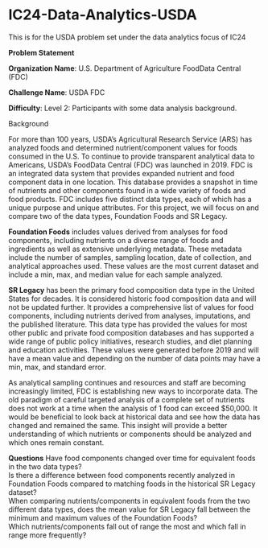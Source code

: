 # IC24-Data-Analytics-USDA
This is for the USDA problem set under the data analytics focus of IC24

**Problem Statement**

**Organization Name**: U.S. Department of Agriculture FoodData Central (FDC)

**Challenge Name**: USDA FDC

**Difficulty**: Level 2: Participants with some data analysis background. 

Background

For more than 100 years, USDA’s Agricultural Research Service (ARS) has analyzed foods and determined nutrient/component values for foods consumed in the U.S. To continue to provide transparent analytical data to Americans, USDA’s FoodData Central (FDC) was launched in 2019.   FDC is an integrated data system that provides expanded nutrient and food component data in one location.  This database provides a snapshot in time of nutrients and other components found in a wide variety of foods and food products.  FDC includes five distinct data types, each of which has a unique purpose and unique attributes.  For this project, we will focus on and compare two of the data types, Foundation Foods and SR Legacy.  

**Foundation Foods** includes values derived from analyses for food components, including nutrients on a diverse range of foods and ingredients as well as extensive underlying metadata. These metadata include the number of samples, sampling location, date of collection, and analytical approaches used.  These values are the most current dataset and include a min, max, and median value for each sample analyzed.  

**SR Legacy** has been the primary food composition data type in the United States for decades. It is considered historic food composition data and will not be updated further.  It provides a comprehensive list of values for food components, including nutrients derived from analyses, imputations, and the published literature. This data type has provided the values for most other public and private food composition databases and has supported a wide range of public policy initiatives, research studies, and diet planning and education activities.  These values were generated before 2019 and will have a mean value and depending on the number of data points may have a min, max, and standard error.

As analytical sampling continues and resources and staff are becoming increasingly limited, FDC is establishing new ways to incorporate data.  The old paradigm of careful targeted analysis of a complete set of nutrients does not work at a time when the analysis of 1 food can exceed $50,000.  It would be beneficial to look back at historical data and see how the data has changed and remained the same.  This insight will provide a better understanding of which nutrients or components should be analyzed and which ones remain constant. 

**Questions**
Have food components changed over time for equivalent foods in the two data types?  
Is there a difference between food components recently analyzed in Foundation Foods compared to matching foods in the historical SR Legacy dataset?  
When comparing nutrients/components in equivalent foods from the two different data types, does the mean value for SR Legacy fall between the minimum and maximum values of the Foundation Foods?  
Which nutrients/components fall out of range the most and which fall in range more frequently?  
